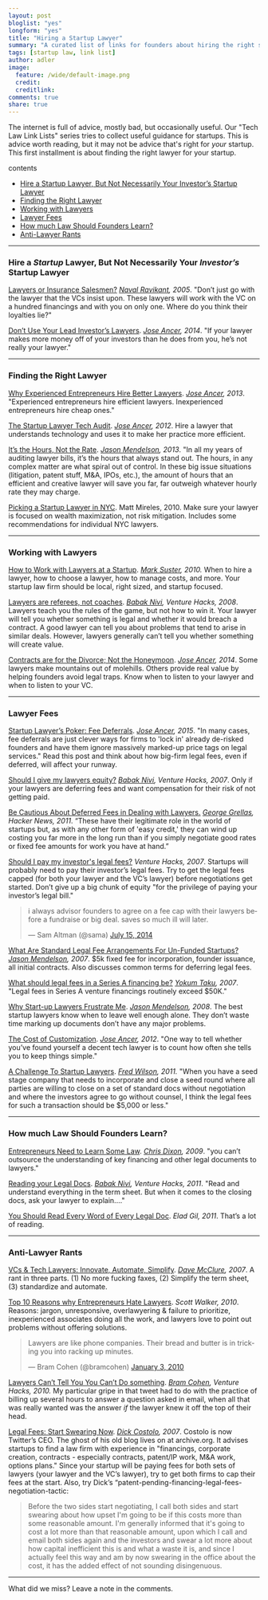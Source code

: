 ```yaml
---
layout: post
bloglist: "yes"
longform: "yes"
title: "Hiring a Startup Lawyer"
summary: "A curated list of links for founders about hiring the right startup lawyer."
tags: [startup law, link list]
author: adler
image:
  feature: /wide/default-image.png
  credit:
  creditlink:
comments: true
share: true
---
```


The internet is full of advice, mostly bad, but occasionally useful. Our "Tech Law Link Lists" series tries to collect useful guidance for startups. This is advice worth reading, but it may not be advice that's right for *your* startup. This first installment is about finding the right lawyer for your startup. 

<div class="toc">
<p>contents</p>
<ul>
<li><a href="#hire-a-startup-lawyer-but-not-necessarily-your-investors-startup-lawyer">Hire a Startup Lawyer, But Not Necessarily Your Investor’s Startup Lawyer</a></li>
<li><a href="#finding-the-right-lawyer">Finding the Right Lawyer</a></li>
<li><a href="#working-with-lawyers">Working with Lawyers</a></li>
<li><a href="#lawyer-fees">Lawyer Fees</a></li>
<li><a href="#how-much-law-should-founders-learn">How much Law Should Founders Learn?</a></li>
<li><a href="#anti-lawyer-rants">Anti-Lawyer Rants</a></li>
</ul>
</div>

- - - 

### Hire a *Startup* Lawyer, But Not Necessarily Your *Investor’s* Startup Lawyer

[Lawyers or Insurance Salesmen?](http://startupboy.com/2005/11/30/lawyers-or-insurance-salesmen/) *[Naval Ravikant](https://twitter.com/naval), 2005*. "Don’t just go with the lawyer that the VCs insist upon. These lawyers will work with the VC on a hundred financings and with you on only one. Where do you think their loyalties lie?"

[Don’t Use Your Lead Investor’s Lawyers](http://siliconhillslawyer.com/2014/01/05/lead-investor-startup-lawyer-dont/). *[Jose Ancer](https://twitter.com/ancerj), 2014*. "If your lawyer makes more money off of your investors than he does from you, he’s not really your lawyer."

- - - 

### Finding the Right Lawyer

[Why Experienced Entrepreneurs Hire Better Lawyers](http://siliconhillslawyer.com/2012/11/22/why-experienced-entrepreneurs-hire-better-lawyers/). *[Jose Ancer](https://twitter.com/ancerj), 2013*. "Experienced entrepreneurs hire efficient lawyers. Inexperienced entrepreneurs hire cheap ones."

[The Startup Lawyer Tech Audit](http://siliconhillslawyer.com/2012/05/16/the-startup-lawyer-tech-audit/). *[Jose Ancer](https://twitter.com/ancerj), 2012*. Hire a lawyer that understands technology and uses it to make her practice more efficient. 

[It’s the Hours, Not the Rate](http://www.jasonmendelson.com/wp/archives/2013/01/its-the-hours-not-the-rate-why-most-people-focus-on-the-wrong-thing-when-choosing-a-lawyer.php). *[Jason Mendelson](https://twitter.com/jasonmendelson), 2013*. "In all my years of auditing lawyer bills, it’s the hours that always stand out.  The hours, in any complex matter are what spiral out of control.  In these big issue situations (litigation, patent stuff, M&A, IPOs, etc.), the amount of hours that an efficient and creative lawyer will save you far, far outweigh whatever hourly rate they may charge. 

[Picking a Startup Lawyer in NYC](http://mattmireles.com/picking-a-startup-lawyer-in-nyc/). Matt Mireles, 2010. Make sure your lawyer is focused on wealth maximization, not risk mitigation. Includes some recommendations for individual NYC lawyers.  

- - - 

### Working with Lawyers

[How to Work with Lawyers at a Startup](http://www.bothsidesofthetable.com/2010/01/21/how-to-work-with-lawyers-at-a-startup/). *[Mark Suster](https://twitter.com/msuster), 2010.*  When to hire a lawyer, how to choose a lawyer, how to manage costs, and more. Your startup law firm should be local, right sized, and startup focused.

[Lawyers are referees, not coaches](http://venturehacks.com/articles/referees). *[Babak Nivi](https://twitter.com/nivi), Venture Hacks, 2008*. Lawyers teach you the rules of the game, but not how to win it. Your lawyer will tell you whether something is legal and whether it would breach a contract. A good lawyer can tell you about problems that tend to arise in similar deals. However, lawyers generally can’t tell you whether something will create value. 

[Contracts are for the Divorce; Not the Honeymoon](http://siliconhillslawyer.com/2014/07/16/startup-contracts-divorce-marriage/). *[Jose Ancer](https://twitter.com/ancerj), 2014*. Some lawyers make mountains out of molehills. Others provide real value by helping founders avoid legal traps. Know when to listen to your lawyer and when to listen to your VC. 

- - - 

### Lawyer Fees

[Startup Lawyer’s Poker: Fee Deferrals](http://siliconhillslawyer.com/2015/01/20/startup-lawyers-fee-deferrals/). *[Jose Ancer](https://twitter.com/ancerj), 2015*. "In many cases, fee deferrals are just clever ways for firms to 'lock in' already de-risked founders and have them ignore massively marked-up price tags on legal services." Read this post and think about how big-firm legal fees, even if deferred, will affect your runway. 

[Should I give my lawyers equity?](http://venturehacks.com/articles/lawyer-equity) *[Babak Nivi](https://twitter.com/nivi), Venture Hacks, 2007*. Only if your lawyers are deferring fees and want compensation for their risk of not getting paid.  

[Be Cautious About Deferred Fees in Dealing with Lawyers.](https://news.ycombinator.com/item?id=2350967) *[George Grellas](https://twitter.com/grellas), Hacker News, 2011*. “These have their legitimate role in the world of startups but, as with any other form of 'easy credit,' they can wind up costing you far more in the long run than if you simply negotiate good rates or fixed fee amounts for work you have at hand.”

[Should I pay my investor's legal fees?](http://venturehacks.com/articles/investors-legal-fee) *Venture Hacks, 2007*. Startups will probably need to pay their investor’s legal fees. Try to get the legal fees capped (for both your lawyer and the VC’s lawyer) before negotiations get started. Don’t give up a big chunk of equity "for the privilege of paying your investor’s legal bill." 

<blockquote class="twitter-tweet" lang="en"><p>i always advisor founders to agree on a fee cap with their lawyers before a fundraise or big deal. saves so much ill will later.</p>&mdash; Sam Altman (@sama) <a href="https://twitter.com/sama/status/489139344532189184">July 15, 2014</a></blockquote>
<script async src="//platform.twitter.com/widgets.js" charset="utf-8"></script>

[What Are Standard Legal Fee Arrangements For Un-Funded Startups?](http://www.askthevc.com/wp/archives/2007/06/what-are-standard-legal-fee-arrangments-for-un-funded-startups.html) *[Jason Mendelson](https://twitter.com/jasonmendelson), 2007*. $5k fixed fee for incorporation, founder issuance, all initial contracts. Also discusses common terms for deferring legal fees. 

[What should legal fees in a Series A financing be?](http://www.startupcompanylawyer.com/2007/12/08/what-should-legal-fees-in-a-series-a-financing-be/) *[Yokum Taku](https://twitter.com/Yokum), 2007*. "Legal fees in Series A venture financings routinely exceed $50K." 

[Why Start-up Lawyers Frustrate Me](http://www.jasonmendelson.com/wp/archives/2008/06/why-start-up-lawyers-frustrate-me.php). *[Jason Mendelson](https://twitter.com/jasonmendelson), 2008*. The best startup lawyers know when to leave well enough alone. They don’t waste time marking up documents don’t have any major problems. 

[The Cost of Customization](http://siliconhillslawyer.com/2012/07/17/the-cost-of-complexity/). *[Jose Ancer](https://twitter.com/ancerj), 2012*. "One way to tell whether you’ve found yourself a decent tech lawyer is to count how often she tells you to keep things simple."

[A Challenge To Startup Lawyers](http://avc.com/2011/03/a-challenge-to-startup-lawyers/). *[Fred Wilson](https://twitter.com/fredwilson), 2011.* "When you have a seed stage company that needs to incorporate and close a seed round where all parties are willing to close on a set of standard docs without negotiation and where the investors agree to go without counsel, I think the legal fees for such a transaction should be $5,000 or less." 

- - - 

### How much Law Should Founders Learn? 

[Entrepreneurs Need to Learn Some Law](http://cdixon.org/2009/09/13/entrepreneurs-need-to-learn-some-law/). *[Chris Dixon](https://twitter.com/cdixon), 2009*. "you can’t outsource the understanding of key financing and other legal documents to lawyers."

[Reading your Legal Docs](http://venturehacks.com/articles/legal-docs). *[Babak Nivi](https://twitter.com/nivi), Venture Hacks, 2011*. "Read and understand everything in the term sheet. But when it comes to the closing docs, ask your lawyer to explain...."

[You Should Read Every Word of Every Legal Doc](http://blog.eladgil.com/2011/06/you-should-read-every-word-of-every.html). *Elad Gil, 2011*. That’s a lot of reading. 

- - - 

### Anti-Lawyer Rants

[VCs & Tech Lawyers: Innovate, Automate, Simplify](http://500hats.typepad.com/500blogs/2007/09/vcs-tech-lawyer.html). *[Dave McClure](https://twitter.com/davemcclure), 2007*. A rant in three parts. (1) No more fucking faxes, (2) Simplify the term sheet,  (3) standardize and automate. 

[Top 10 Reasons why Entrepreneurs Hate Lawyers](http://venturehacks.com/articles/hate-lawyers). *Scott Walker, 2010*. Reasons: jargon, unresponsive, overlawyering & failure to prioritize, inexperienced associates doing all the work, and lawyers love to point out problems without offering solutions.  


<blockquote class="twitter-tweet" lang="en"><p>Lawyers are like phone companies. Their bread and butter is in tricking you into racking up minutes.</p>&mdash; Bram Cohen (@bramcohen) <a href="https://twitter.com/bramcohen/status/7336163022">January 3, 2010</a></blockquote>
<script async src="//platform.twitter.com/widgets.js" charset="utf-8"></script>

[Lawyers Can’t Tell You You Can’t Do something](http://venturehacks.com/articles/bram-cohen-lawyers). *[Bram Cohen](https://twitter.com/bramcohen), Venture Hacks, 2010.* My particular gripe in that tweet had to do with the practice of billing up several hours to answer a question asked in email, when all that was really wanted was the answer *if* the lawyer knew it off the top of their head. 

[Legal Fees: Start Swearing Now](https://web.archive.org/web/20130728083853/http://www.burningdoor.com/askthewizard/2007/04/legal_fees_start_swearing_now.html). *[Dick Costolo](https://twitter.com/dickc), 2007*. Costolo is now Twitter’s CEO. The ghost of his old blog lives on at archive.org. It advises startups to find a law firm with experience in "financings, corporate creation, contracts - especially contracts, patent/IP work, M&A work, options plans." Since your startup will be paying fees for both sets of lawyers (your lawyer and the VC’s lawyer), try to get both firms to cap their fees at the start. Also, try Dick’s “patent-pending-financing-legal-fees-negotiation-tactic: 

> Before the two sides start negotiating, I call both sides and start swearing about how upset I'm going to be if this costs more than some reasonable amount. I'm generally informed that it's going to cost a lot more than that reasonable amount, upon which I call and email both sides again and the investors and swear a lot more about how capital inefficient this is and what a waste it is, and since I actually feel this way and am by now swearing in the office about the cost, it has the added effect of not sounding disingenuous.

- - - 

What did we miss? Leave a note in the comments.  
